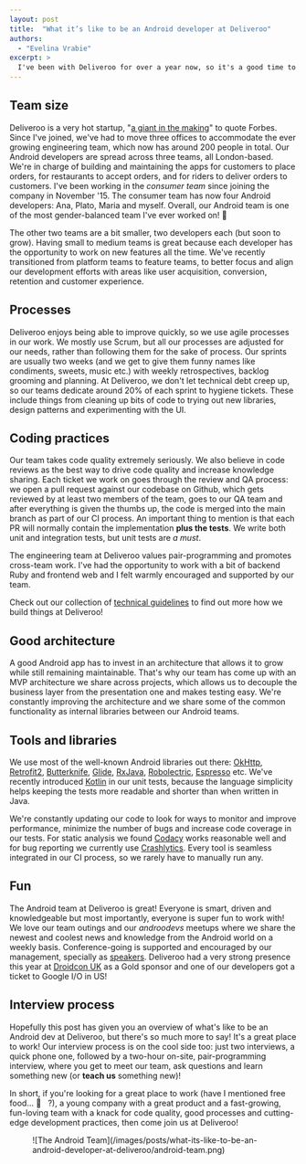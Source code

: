 ```yaml
---
layout: post
title:  "What it’s like to be an Android developer at Deliveroo"
authors:
  - "Evelina Vrabie"
excerpt: >
  I've been with Deliveroo for over a year now, so it's a good time to share what it's like to be an Android developer here, how we do development, what tools we use, what are our practices etc. If you're an engineer yourself maybe this article will help you decide if the way we work fits with yours - maybe you'll be part of the team releasing our next Android app!
---
```


## Team size
Deliveroo is a very hot startup, "[a giant in the making](http://www.forbes.com/sites/parmyolson/2015/11/25/british-startup-deliveroo-may-be-a-giant-in-the-making)" to quote Forbes. Since I've joined, we've had to move three offices to accommodate the ever growing engineering team, which now has around 200 people in total.
Our Android developers are spread across three teams, all London-based. We're in charge of building and maintaining the apps for customers to place orders, for restaurants to accept orders, and for riders to deliver orders to customers. I've been working in the *consumer team* since joining the company in November '15. The consumer team has now four Android developers: Ana, Plato, Maria and myself. Overall, our Android team is one of the most gender-balanced team I've ever worked on! 🎉

The other two teams are a bit smaller, two developers each (but soon to grow). Having small to medium teams is great because each developer has the opportunity to work on new features all the time.
We've recently transitioned from platform teams to feature teams, to better focus and align our development efforts with areas like user acquisition, conversion, retention and customer experience.


## Processes
Deliveroo enjoys being able to improve quickly, so we use agile processes in our work. We mostly use Scrum, but all our processes are adjusted for our needs, rather than following them for the sake of process. Our sprints are usually two weeks (and we get to give them
funny names like condiments, sweets, music etc.) with weekly retrospectives, backlog grooming and planning.
At Deliveroo, we don't let technical debt creep up, so our teams dedicate around 20% of each sprint to hygiene tickets. These include things from cleaning up bits of code to trying out new libraries, design patterns and experimenting with the UI.


## Coding practices
Our team takes code quality extremely seriously.  We also believe in code reviews as the best way to drive code quality and increase knowledge sharing. Each ticket we work on goes through the review and QA process: we open a pull request against our codebase on Github, which gets reviewed by at least two members of the team,  goes to our QA team and after everything is given the thumbs up, the code is merged into the main branch as part of our CI process. An important thing to mention is that each PR will normally contain the implementation **plus the tests**. We write both unit and integration tests, but unit tests are *a must*.

The engineering team at Deliveroo values pair-programming and promotes cross-team work. I've had the opportunity to work with a bit of backend Ruby and frontend web and I felt warmly encouraged and supported by our team.

Check out our collection of [technical guidelines](http://deliveroo.engineering/guidelines/) to find out more how we build things at Deliveroo!


## Good architecture
A good Android app has to invest in an architecture that allows it to grow while still remaining maintainable. That's why our team has come up with an MVP architecture we share across projects, which allows us to decouple the business layer from the presentation one and makes testing easy. We're constantly improving the architecture and we share some of the common functionality as internal libraries between our Android teams.


## Tools and libraries
We use most of the well-known Android libraries out there: [OkHttp](http://square.github.io/okhttp/), [Retrofit2](https://square.github.io/retrofit/), [Butterknife](http://jakewharton.github.io/butterknife/), [Glide](https://github.com/bumptech/glide), [RxJava](https://github.com/ReactiveX/RxJava), [Robolectric](http://robolectric.org/), [Espresso](https://google.github.io/android-testing-support-library/docs/espresso/) etc. We've recently introduced [Kotlin](https://kotlinlang.org/) in our unit tests, because the language simplicity helps keeping the tests more readable and shorter than when written in Java.

We're constantly updating our code to look for ways to monitor and improve performance, minimize the number of bugs and increase code coverage in our tests. For static analysis we found [Codacy](https://www.codacy.com/) works reasonable well and for bug reporting we currently use [Crashlytics](https://fabric.io/kits/ios/crashlytics). Every tool is seamless integrated in our CI process, so we rarely have to manually run any.

## Fun
The Android team at Deliveroo is great! Everyone is smart, driven and knowledgeable but most importantly, everyone is super fun to work with! We love our team outings and our *androodevs* meetups where we share the newest and coolest news and knowledge from the Android world on a weekly basis. Conference-going is supported and encouraged by our management, specially as [speakers](https://skillsmatter.com/skillscasts/9116-battle-of-immutables-autovalue-vs-lombok). Deliveroo had a very strong presence this year at [Droidcon UK](https://www.flickr.com/photos/skillsmatter/30321287490/in/album-72157672179802194/) as a Gold sponsor and one of our developers got a ticket to Google I/O in US!

## Interview process
Hopefully this post has given you an overview of what's like to be an Android dev at Deliveroo, but there's so much more to say! It's a great place to work! Our interview process is on the cool side too: just two interviews, a quick phone one, followed by a two-hour on-site, pair-programming interview, where you get to meet our team, ask questions and learn something new (or **teach us** something new)!

In short, if you're looking for a great place to work (have I mentioned free food... 🍔 &nbsp;&nbsp;?), a young company with a great product and a fast-growing, fun-loving team with a knack for code quality, good processes and cutting-edge development practices, then come join us at Deliveroo!

<figure class="small">
![The Android Team](/images/posts/what-its-like-to-be-an-android-developer-at-deliveroo/android-team.png)
</figure>

